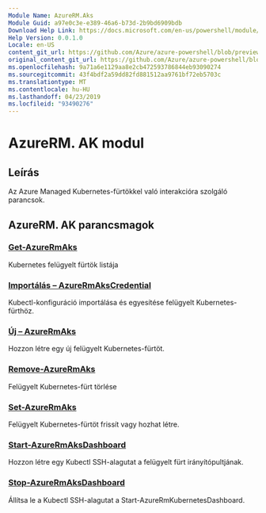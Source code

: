 ```yaml
---
Module Name: AzureRM.Aks
Module Guid: a97e0c3e-e389-46a6-b73d-2b9bd6909bdb
Download Help Link: https://docs.microsoft.com/en-us/powershell/module/azurerm.aks
Help Version: 0.0.1.0
Locale: en-US
content_git_url: https://github.com/Azure/azure-powershell/blob/preview/src/ResourceManager/Aks/Commands.Aks/help/AzureRM.Aks.md
original_content_git_url: https://github.com/Azure/azure-powershell/blob/preview/src/ResourceManager/Aks/Commands.Aks/help/AzureRM.Aks.md
ms.openlocfilehash: 9a71a6e1129aa8e2cb472593786844eb93090274
ms.sourcegitcommit: 43f4bdf2a59dd82fd881512aa9761bf72eb5703c
ms.translationtype: MT
ms.contentlocale: hu-HU
ms.lasthandoff: 04/23/2019
ms.locfileid: "93490276"
---
```

# AzureRM. AK modul
## Leírás
Az Azure Managed Kubernetes-fürtökkel való interakcióra szolgáló parancsok.

## AzureRM. AK parancsmagok
### [Get-AzureRmAks](Get-AzureRmAks.md)
Kubernetes felügyelt fürtök listája

### [Importálás – AzureRmAksCredential](Import-AzureRmAksCredential.md)
Kubectl-konfiguráció importálása és egyesítése felügyelt Kubernetes-fürthöz.

### [Új – AzureRmAks](New-AzureRmAks.md)
Hozzon létre egy új felügyelt Kubernetes-fürtöt.

### [Remove-AzureRmAks](Remove-AzureRmAks.md)
Felügyelt Kubernetes-fürt törlése

### [Set-AzureRmAks](Set-AzureRmAks.md)
Felügyelt Kubernetes-fürtöt frissít vagy hozhat létre.

### [Start-AzureRmAksDashboard](Start-AzureRmAksDashboard.md)
Hozzon létre egy Kubectl SSH-alagutat a felügyelt fürt irányítópultjának.

### [Stop-AzureRmAksDashboard](Stop-AzureRmAksDashboard.md)
Állítsa le a Kubectl SSH-alagutat a Start-AzureRmKubernetesDashboard.

